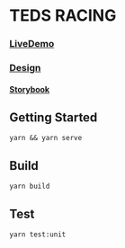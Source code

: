 # TEDS RACING

### [LiveDemo](https://teds-racing.netlify.app)

### [Design](https://www.figma.com/file/sJqRwQ6mppivBR5WAYZnrN/Teds-Betting?node-id=0%3A1)

#### [Storybook](https://main--60e7fdffcb3568003e49b828.chromatic.com/)


## Getting Started

```
yarn && yarn serve
```

## Build

```
yarn build
```

## Test
```
yarn test:unit
```
